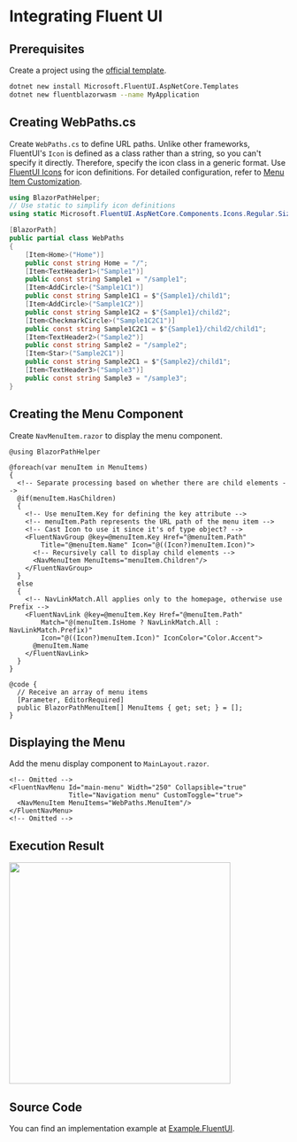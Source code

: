 # Integrating Fluent UI

## Prerequisites

Create a project using the [official template](https://www.fluentui-blazor.net/CodeSetup).

```bash title="Installing the FluentUI Template"
dotnet new install Microsoft.FluentUI.AspNetCore.Templates
dotnet new fluentblazorwasm --name MyApplication
```

## Creating WebPaths.cs

Create `WebPaths.cs` to define URL paths. Unlike other frameworks, FluentUI's `Icon` is defined as a class rather than a string, so you can't specify it directly. Therefore, specify the icon class in a generic format. Use [FluentUI Icons](https://www.fluentui-blazor.net/Icon) for icon definitions. For detailed configuration, refer to [Menu Item Customization](../MenuCustomization.md).

```csharp title="WebPaths.cs"
using BlazorPathHelper;
// Use static to simplify icon definitions
using static Microsoft.FluentUI.AspNetCore.Components.Icons.Regular.Size20;

[BlazorPath]
public partial class WebPaths
{
    [Item<Home>("Home")]
    public const string Home = "/";
    [Item<TextHeader1>("Sample1")]
    public const string Sample1 = "/sample1";
    [Item<AddCircle>("Sample1C1")]
    public const string Sample1C1 = $"{Sample1}/child1";
    [Item<AddCircle>("Sample1C2")]
    public const string Sample1C2 = $"{Sample1}/child2";
    [Item<CheckmarkCircle>("Sample1C2C1")]
    public const string Sample1C2C1 = $"{Sample1}/child2/child1";
    [Item<TextHeader2>("Sample2")]
    public const string Sample2 = "/sample2";
    [Item<Star>("Sample2C1")]
    public const string Sample2C1 = $"{Sample2}/child1";
    [Item<TextHeader3>("Sample3")]
    public const string Sample3 = "/sample3";
}
```

## Creating the Menu Component

Create `NavMenuItem.razor` to display the menu component.

```razor title="NavMenuItem.razor"
@using BlazorPathHelper

@foreach(var menuItem in MenuItems)
{
  <!-- Separate processing based on whether there are child elements -->
  @if(menuItem.HasChildren)
  {
    <!-- Use menuItem.Key for defining the key attribute -->
    <!-- menuItem.Path represents the URL path of the menu item -->
    <!-- Cast Icon to use it since it's of type object? -->
    <FluentNavGroup @key=@menuItem.Key Href="@menuItem.Path"
        Title="@menuItem.Name" Icon="@((Icon?)menuItem.Icon)">
      <!-- Recursively call to display child elements -->
      <NavMenuItem MenuItems="menuItem.Children"/>
    </FluentNavGroup>
  }
  else
  {
    <!-- NavLinkMatch.All applies only to the homepage, otherwise use Prefix -->
    <FluentNavLink @key=@menuItem.Key Href="@menuItem.Path"
        Match="@(menuItem.IsHome ? NavLinkMatch.All : NavLinkMatch.Prefix)"
        Icon="@((Icon?)menuItem.Icon)" IconColor="Color.Accent">
      @menuItem.Name
    </FluentNavLink>
  }
}

@code {
  // Receive an array of menu items
  [Parameter, EditorRequired]
  public BlazorPathMenuItem[] MenuItems { get; set; } = [];
}
```

## Displaying the Menu

Add the menu display component to `MainLayout.razor`.

```razor title="MainLayout.razor"
<!-- Omitted -->
<FluentNavMenu Id="main-menu" Width="250" Collapsible="true"
               Title="Navigation menu" CustomToggle="true">
  <NavMenuItem MenuItems="WebPaths.MenuItem"/>
</FluentNavMenu>
<!-- Omitted -->
```

## Execution Result

<img src="sample-fluentui.gif" style="width:400px;">

## Source Code

You can find an implementation example at [Example.FluentUI](https://github.com/arika0093/BlazorPathHelper/tree/main/examples/Example.FluentUI/).